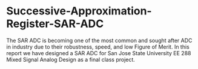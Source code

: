 # Successive-Approximation-Register-SAR-ADC
The SAR ADC is becoming one of the most common and sought after ADC in industry due to their robustness, speed, and low Figure of Merit. In this report we  have designed a SAR ADC for San Jose State University EE 288 Mixed Signal Analog Design as a final class project.
